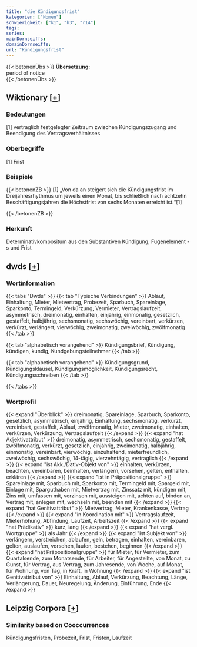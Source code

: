 ```yaml
---
title: "die Kündigungsfrist"
kategorien: ["Nomen"]
schwierigkeit: ["k1", "h3", "r14"]
tags:
series:
mainDornseiffs:
domainDornseiffs:
url: "Kündigungsfrist"
---
```


{{< betonenÜbs >}}
**Übersetzung:**  
period  of notice  
{{< /betonenÜbs >}}

## Wiktionary [[+](https://de.wiktionary.org/wiki/Kündigungsfrist)]

### Bedeutungen
[1] vertraglich festgelegter Zeitraum zwischen Kündigungszugang und Beendigung des Vertragsverhältnisses  

### Oberbegriffe
[1] Frist  

### Beispiele
{{< betonenZB >}}
[1] „Von da an steigert sich die Kündigungsfrist im Dreijahresrhythmus um jeweils einen Monat, bis schließlich nach achtzehn Beschäftigungsjahren die Höchstfrist von sechs Monaten erreicht ist.“[1]  

{{< /betonenZB >}}
### Herkunft
Determinativkompositum aus den Substantiven Kündigung, Fugenelement -s und Frist  



## dwds [[+](https://www.dwds.de/wb/Kündigungsfrist)]

### Wortinformation
{{< tabs "Dwds" >}}
{{< tab "Typische Verbindungen" >}}
Ablauf, Einhaltung, Mieter, Mietvertrag, Probezeit, Sparbuch, Spareinlage, Sparkonto, Termingeld, Verkürzung, Vermieter, Vertragslaufzeit, asymmetrisch, dreimonatig, einhalten, einjährig, einmonatig, gesetzlich, gestaffelt, halbjährig, sechsmonatig, sechswöchig, vereinbart, verkürzen, verkürzt, verlängert, vierwöchig, zweimonatig, zweiwöchig, zwölfmonatig
{{< /tab >}}

{{< tab "alphabetisch vorangehend" >}}
Kündigungsbrief, Kündigung, kündigen, kundig, Kundgebungsteilnehmer
{{< /tab >}}

{{< tab "alphabetisch vorangehend" >}}
Kündigungsgrund, Kündigungsklausel, Kündigungsmöglichkeit, Kündigungsrecht, Kündigungsschreiben
{{< /tab >}}

{{< /tabs >}}

### Wortprofil
{{< expand "Überblick" >}} dreimonatig, Spareinlage, Sparbuch, Sparkonto, gesetzlich, asymmetrisch, einjährig, Einhaltung, sechsmonatig, verkürzt, vereinbart, gestaffelt, Ablauf, zwölfmonatig, Mieter, zweimonatig, einhalten, verkürzen, Verkürzung, Vertragslaufzeit {{< /expand >}}
{{< expand "hat Adjektivattribut" >}} dreimonatig, asymmetrisch, sechsmonatig, gestaffelt, zwölfmonatig, verkürzt, gesetzlich, einjährig, zweimonatig, halbjährig, einmonatig, vereinbart, vierwöchig, einzuhaltend, mieterfreundlich, zweiwöchig, sechswöchig, 14-tägig, vierzehntägig, vertraglich {{< /expand >}}
{{< expand "ist Akk./Dativ-Objekt von" >}} einhalten, verkürzen, beachten, vereinbaren, beinhalten, verlängern, vorsehen, gelten, enthalten, erklären {{< /expand >}}
{{< expand "ist in Präpositionalgruppe" >}} Spareinlage mit, Sparbuch mit, Sparkonto mit, Termingeld mit, Spargeld mit, Einlage mit, Sparguthaben mit, Mietvertrag mit, Zinssatz mit, kündigen mit, Zins mit, umfassen mit, verzinsen mit, aussteigen mit, achten auf, binden an, Vertrag mit, anlegen mit, wechseln mit, beenden mit {{< /expand >}}
{{< expand "hat Genitivattribut" >}} Mietvertrag, Mieter, Krankenkasse, Vertrag {{< /expand >}}
{{< expand "in Koordination mit" >}} Vertragslaufzeit, Mieterhöhung, Abfindung, Laufzeit, Arbeitszeit {{< /expand >}}
{{< expand "hat Prädikativ" >}} kurz, lang {{< /expand >}}
{{< expand "hat vergl. Wortgruppe" >}} als Jahr {{< /expand >}}
{{< expand "ist Subjekt von" >}} verlängern, verstreichen, ablaufen, geln, betragen, einhalten, vereinbaren, gelten, auslaufen, vorsehen, laufen, bestehen, beginnen {{< /expand >}}
{{< expand "hat Präpositionalgruppe" >}} für Mieter, für Vermieter, zum Quartalsende, zum Monatsende, für Arbeiter, für Angestellte, von Monat, zu Gunst, für Vertrag, aus Vertrag, zum Jahresende, von Woche, auf Monat, für Wohnung, von Tag, in Kraft, in Wohnung {{< /expand >}}
{{< expand "ist Genitivattribut von" >}} Einhaltung, Ablauf, Verkürzung, Beachtung, Länge, Verlängerung, Dauer, Neuregelung, Änderung, Einführung, Ende {{< /expand >}}

## Leipzig Corpora [[+](https://corpora.uni-leipzig.de/en/res?word=Kündigungsfrist&corpusId=deu_newscrawl-public_2018)]


### Similarity based on Cooccurrences
Kündigungsfristen, Probezeit, Frist, Fristen, Laufzeit

